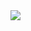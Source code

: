 
<!-- [![Top Langs](https://github-readme-stats.vercel.app/api/top-langs/?username=nikitafin&layout=compact&show_icons=true&theme=gruvbox&hide=jupyter%20notebook)](https://github.com/anuraghazra/github-readme-stats)
 -->
<a href="https://github.com/anuraghazra/github-readme-stats">
  <img align="center" src="https://github-readme-stats.vercel.app/api/top-langs/?username=nikitafin&layout=compact&show_icons=true&theme=gruvbox&hide=jupyter%20notebook,html" />
</a>
<!--
**nikitafin/nikitafin** is a ✨ _special_ ✨ repository because its `README.md` (this file) appears on your GitHub profile.

Here are some ideas to get you started:

- 🔭 I’m currently working on ...
- 🌱 I’m currently learning ...
- 👯 I’m looking to collaborate on ...
- 🤔 I’m looking for help with ...
- 💬 Ask me about ...
- 📫 How to reach me: ...
- 😄 Pronouns: ...
- ⚡ Fun fact: ...
-->

